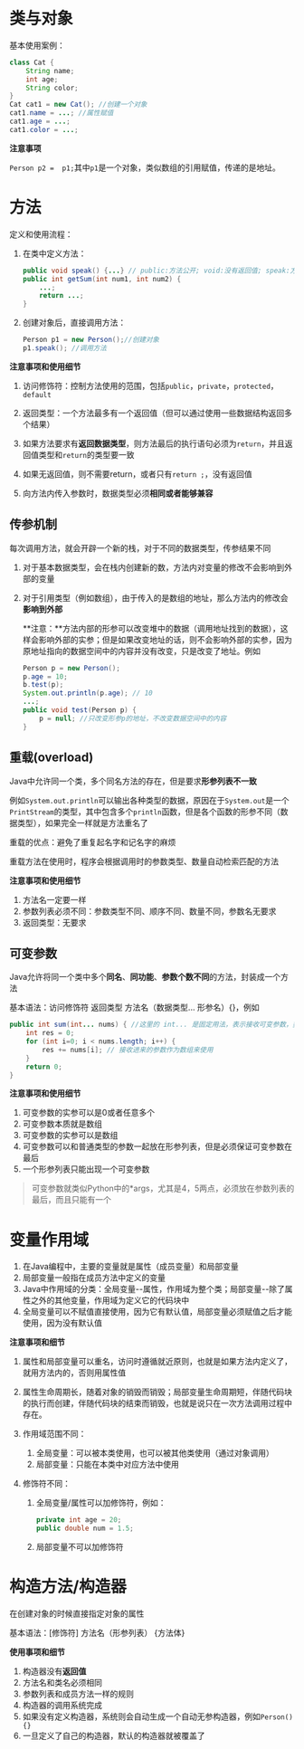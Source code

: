# 类与对象

基本使用案例：

```java
class Cat {
    String name;
    int age;
    String color;
}
Cat cat1 = new Cat(); //创建一个对象
cat1.name = ...; //属性赋值
cat1.age = ...;
cat1.color = ...;
```

**注意事项**

`Person p2 =  p1;`其中`p1`是一个对象，类似数组的引用赋值，传递的是地址。

# 方法

定义和使用流程：

1. 在类中定义方法：

   ```java
   public void speak() {...} // public:方法公开; void:没有返回值; speak:方法名
   public int getSum(int num1, int num2) {
       ...;
       return ...;
   }
   ```

2. 创建对象后，直接调用方法：

   ```java
   Person p1 = new Person();//创建对象
   p1.speak(); //调用方法
   ```


**注意事项和使用细节**

1. 访问修饰符：控制方法使用的范围，包括`public`，`private`，`protected`，`default`
2. 返回类型：一个方法最多有一个返回值（但可以通过使用一些数据结构返回多个结果）
3. 如果方法要求有**返回数据类型**，则方法最后的执行语句必须为`return`，并且返回值类型和`return`的类型要一致
4. 如果无返回值，则不需要return，或者只有`return ;`，没有返回值

5. 向方法内传入参数时，数据类型必须**相同或者能够兼容**

## 传参机制

每次调用方法，就会开辟一个新的栈，对于不同的数据类型，传参结果不同

1. 对于基本数据类型，会在栈内创建新的数，方法内对变量的修改不会影响到外部的变量

2. 对于引用类型（例如数组），由于传入的是数组的地址，那么方法内的修改会**影响到外部**

   **注意：**方法内部的形参可以改变堆中的数据（调用地址找到的数据），这样会影响外部的实参；但是如果改变地址的话，则不会影响外部的实参，因为原地址指向的数据空间中的内容并没有改变，只是改变了地址。例如

   ```java
   Person p = new Person();
   p.age = 10;
   b.test(p);
   System.out.println(p.age); // 10
   ...;
   public void test(Person p) {
       p = null; //只改变形参p的地址，不改变数据空间中的内容
   }
   ```


## 重载(overload)

Java中允许同一个类，多个同名方法的存在，但是要求**形参列表不一致**

例如`System.out.println`可以输出各种类型的数据，原因在于`System.out`是一个`PrintStream`的类型，其中包含多个`println`函数，但是各个函数的形参不同（数据类型），如果完全一样就是方法重名了

重载的优点：避免了重复起名字和记名字的麻烦

重载方法在使用时，程序会根据调用时的参数类型、数量自动检索匹配的方法

**注意事项和使用细节**

1. 方法名一定要一样
2. 参数列表必须不同：参数类型不同、顺序不同、数量不同，参数名无要求
3. 返回类型：无要求

## 可变参数

Java允许将同一个类中多个**同名**、**同功能**、**参数个数不同**的方法，封装成一个方法

基本语法：访问修饰符 返回类型 方法名（数据类型... 形参名）{}，例如

```java
public int sum(int... nums) { //这里的 int... 是固定用法，表示接收可变参数，类似Python中的*args
    int res = 0;
    for (int i=0; i < nums.length; i++) {
        res += nums[i]; // 接收进来的参数作为数组来使用
    }
    return 0;
}
```

**注意事项和使用细节**

1. 可变参数的实参可以是0或者任意多个
2. 可变参数本质就是数组
3. 可变参数的实参可以是数组
4. 可变参数可以和普通类型的参数一起放在形参列表，但是必须保证可变参数在最后
5. 一个形参列表只能出现一个可变参数

> 可变参数就类似Python中的*args，尤其是4，5两点，必须放在参数列表的最后，而且只能有一个

# 变量作用域

1. 在Java编程中，主要的变量就是属性（成员变量）和局部变量
2. 局部变量一般指在成员方法中定义的变量
3. Java中作用域的分类：全局变量--属性，作用域为整个类；局部变量--除了属性之外的其他变量，作用域为定义它的代码块中
4. 全局变量可以不赋值直接使用，因为它有默认值，局部变量必须赋值之后才能使用，因为没有默认值

**注意事项和细节**

1. 属性和局部变量可以重名，访问时遵循就近原则，也就是如果方法内定义了，就用方法内的，否则用属性值

2. 属性生命周期长，随着对象的销毁而销毁；局部变量生命周期短，伴随代码块的执行而创建，伴随代码块的结束而销毁，也就是说只在一次方法调用过程中存在。

3. 作用域范围不同：

   1. 全局变量：可以被本类使用，也可以被其他类使用（通过对象调用）
   2. 局部变量：只能在本类中对应方法中使用

4. 修饰符不同：

   1. 全局变量/属性可以加修饰符，例如：

      ```java
      private int age = 20;
      public double num = 1.5;
      ```

   2. 局部变量不可以加修饰符

# 构造方法/构造器

在创建对象的时候直接指定对象的属性

基本语法：[修饰符] 方法名（形参列表） {方法体}

**使用事项和细节**

1. 构造器没有**返回值**
2. 方法名和类名必须相同
3. 参数列表和成员方法一样的规则
4. 构造器的调用系统完成
5. 如果没有定义构造器，系统则会自动生成一个自动无参构造器，例如`Person(){}`
6. 一旦定义了自己的构造器，默认的构造器就被覆盖了

